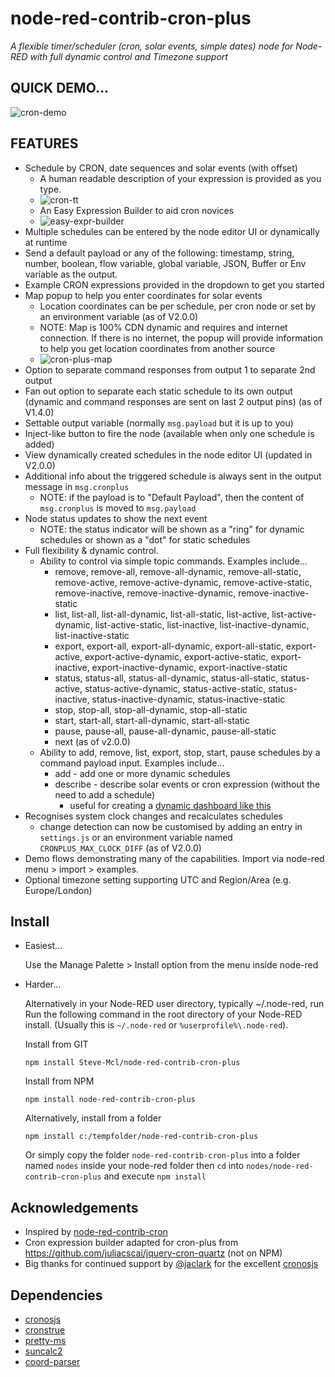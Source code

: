 node-red-contrib-cron-plus
============================
_A flexible timer/scheduler (cron, solar events, simple dates) node for Node-RED with full dynamic control and Timezone support_


QUICK DEMO...
-------------
![cron-demo](https://user-images.githubusercontent.com/44235289/84031306-592fa900-a98d-11ea-9e93-c074473aa0c8.gif)


FEATURES
--------
* Schedule by CRON, date sequences and solar events (with offset) 
  * A human readable description of your expression is provided as you type.
  * ![cron-tt](https://user-images.githubusercontent.com/44235289/84030877-afe8b300-a98c-11ea-8a77-be84d840bf5d.gif)
  * An Easy Expression Builder to aid cron novices
  * ![easy-expr-builder](https://user-images.githubusercontent.com/44235289/90957177-296c4980-e484-11ea-9705-9a7faf90b5f0.gif)
* Multiple schedules can be entered by the node editor UI or dynamically at runtime
* Send a default payload or any of the following: timestamp, string, number, boolean, flow variable, global variable, JSON, Buffer or Env variable as the output.
* Example CRON expressions provided in the dropdown to get you started
* Map popup to help you enter coordinates for solar events
  * Location coordinates can be per schedule, per cron node or set by an environment variable (as of V2.0.0)
  * NOTE: Map is 100% CDN dynamic and requires and internet connection. If there is no internet, the popup will provide information to help you get location coordinates from another source
  * ![cron-plus-map](https://user-images.githubusercontent.com/44235289/84031948-79ac3300-a98e-11ea-966c-b77200515030.gif)
* Option to separate command responses from output 1 to separate 2nd output 
* Fan out option to separate each static schedule to its own output (dynamic and command responses are sent on last 2 output pins) (as of V1.4.0)
* Settable output variable (normally `msg.payload` but it is up to you)
* Inject-like button to fire the node (available when only one schedule is added) 
* View dynamically created schedules in the node editor UI (updated in V2.0.0)
* Additional info about the triggered schedule is always sent in the output message in `msg.cronplus` 
  * NOTE: if the payload is to "Default Payload", then the content of `msg.cronplus` is moved to `msg.payload`
* Node status updates to show the next event
  * NOTE: the status indicator will be shown as a "ring" for dynamic schedules or shown as a "dot" for static schedules
* Full flexibility & dynamic control. 
  * Ability to control via simple topic commands. Examples include...
    * remove, remove-all, remove-all-dynamic, remove-all-static, remove-active, remove-active-dynamic, remove-active-static, remove-inactive, remove-inactive-dynamic, remove-inactive-static
    * list, list-all, list-all-dynamic, list-all-static, list-active, list-active-dynamic, list-active-static, list-inactive, list-inactive-dynamic, list-inactive-static
    * export, export-all, export-all-dynamic, export-all-static, export-active, export-active-dynamic, export-active-static, export-inactive, export-inactive-dynamic, export-inactive-static
    * status, status-all, status-all-dynamic, status-all-static, status-active, status-active-dynamic, status-active-static, status-inactive, status-inactive-dynamic, status-inactive-static
    * stop, stop-all, stop-all-dynamic, stop-all-static
    * start, start-all, start-all-dynamic, start-all-static
    * pause, pause-all, pause-all-dynamic, pause-all-static
    * next (as of v2.0.0)
  * Ability to add, remove, list, export, stop, start, pause schedules by a command payload input. Examples include...
    * add - add one or more dynamic schedules
    * describe - describe solar events or cron expression (without the need to add a schedule)
      * useful for creating a [dynamic dashboard like this](https://flows.nodered.org/flow/79a66966a6cc655a827872a4af794b94)
* Recognises system clock changes and recalculates schedules
  * change detection can now be customised by adding an entry in `settings.js` or an environment variable named `CRONPLUS_MAX_CLOCK_DIFF` (as of V2.0.0)
* Demo flows demonstrating many of the capabilities. Import via node-red menu > import > examples.
* Optional timezone setting supporting UTC and Region/Area (e.g. Europe/London)

Install
-------

* Easiest...

  Use the Manage Palette > Install option from the menu inside node-red

* Harder...

  Alternatively in your Node-RED user directory, typically ~/.node-red, run
Run the following command in the root directory of your Node-RED install.
(Usually this is `~/.node-red` or `%userprofile%\.node-red`).

  Install from GIT

      npm install Steve-Mcl/node-red-contrib-cron-plus

  Install from NPM 

      npm install node-red-contrib-cron-plus

  Alternatively, install from a folder

      npm install c:/tempfolder/node-red-contrib-cron-plus


  Or simply copy the folder `node-red-contrib-cron-plus` into a folder named `nodes` inside your node-red folder then `cd` into `nodes/node-red-contrib-cron-plus` and execute `npm install`

Acknowledgements
---------------
* Inspired by [node-red-contrib-cron](https://github.com/chameleonbr/node-red-contrib-cron)
* Cron expression builder adapted for cron-plus from https://github.com/juliacscai/jquery-cron-quartz (not on NPM)
* Big thanks for continued support by [@jaclark](https://github.com/jaclarke) for the excellent [cronosjs](https://github.com/jaclarke/cronosjs)

Dependencies
------------
* [cronosjs](https://github.com/jaclarke/cronosjs)
* [cronstrue](https://github.com/bradymholt/cRonstrue) 
* [pretty-ms](https://github.com/sindresorhus/pretty-ms)
* [suncalc2](https://github.com/andiling/suncalc2)
* [coord-parser](https://github.com/naturalatlas/coord-parser)

